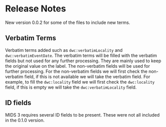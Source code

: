 # Release Notes

New version 0.0.2 for some of the files to include new terms.

## Verbatim Terms
Verbatim terms added such as `dwc:verbatimLocality` and `dwc:verbatimEventDate`.
The verbatim terms will be filled with the verbatim fields but not used for any further processing.
They are mainly used to keep the original value on the label.
The non-verbatim fields will be used for further processing.
For the non-verbatim fields we will first check the non-verbatim field, if this is not available we will take the verbatim field.
For example, to fill the `dwc:locality` field we will first check the `dwc:locality` field, if this is empty we will take the `dwc:verbatimLocality` field.

## ID fields
MIDS 3 requires several ID fields to be present.
These were not all included in the 0.1.0 version.